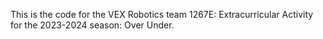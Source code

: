 This is the code for the VEX Robotics team 1267E: Extracurricular Activity for the 2023-2024 season: Over Under.
